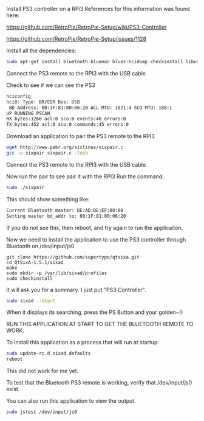 Install PS3 controller on a RPi3
References for this information was found here:

https://github.com/RetroPie/RetroPie-Setup/wiki/PS3-Controller

https://github.com/RetroPie/RetroPie-Setup/issues/1128



Install all the dependencies:
```bash
sudo apt-get install bluetooth blueman bluez-hcidump checkinstall libusb-dev libbluetooth-dev joystick pkg-config
```

Connect the PS3 remote to the RPI3 with the USB cable

Check to see if we can see the PS3
```bash
hciconfig
hci0: Type: BR/EDR Bus: USB
 BD Address: 00:1F:81:00:06:20 ACL MTU: 1021:4 SCO MTU: 180:1
UP RUNNING PSCAN
RX bytes:1260 acl:0 sco:0 events:46 errors:0
TX bytes:452 acl:0 sco:0 commands:45 errors:0
```

Download an application to pair the PS3 remote to the RPI3


```bash
wget http://www.pabr.org/sixlinux/sixpair.c
gcc -o sixpair sixpair.c -lusb
```

Connect the PS3 remote to the RPI3 with the USB cable.

Now run the pair to see pair it with the RPI3
Run the command:
```bash
sudo ./sixpair
```

This should show something like:
```bash
Current Bluetooth master: DE:AD:BE:EF:00:00
Setting master bd_addr to: 00:1F:81:00:06:20 
```

If you do not see this, then reboot, and try again to run the applicaiton.


Now we need to install the application to use the PS3 controller through Bluetooth on /dev/input/js0
 

```
git clone https://github.com/supertypo/qtsixa.git
cd QtSixA-1.5.1/sixad
make
sudo mkdir -p /var/lib/sixad/profiles
sudo checkinstall
```

It will ask you for a summary.  I just put "PS3 Controller".


```bash
sudo sixad --start
```
When it displays its searching, press the PS Button and your golden~!)

RUN THIS APPLICATION AT START TO GET THE BLUETOOTH REMOTE TO WORK.


To install this application as a process that will run at startup:
```bash
sudo update-rc.d sixad defaults
reboot
```
This did not work for me yet.

To test that the Bluetooth PS3 remote is working, verify that /dev/input/js0 exist.

You can also run this application to view the output.
```bash
sudo jstest /dev/input/js0
```